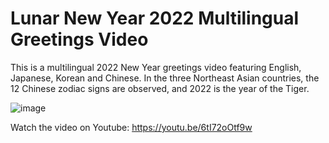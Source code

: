 # Lunar New Year 2022 Multilingual Greetings Video

This is a multilingual 2022 New Year greetings video featuring English, Japanese, Korean and Chinese.  In the three Northeast Asian countries, the 12 Chinese zodiac signs are observed, and 2022 is the year of the Tiger.

![image](https://user-images.githubusercontent.com/88481617/152291972-91ea8e5e-f6ff-4348-89cb-737104baa19e.png)

Watch the video on Youtube:
https://youtu.be/6tI72oOtf9w
